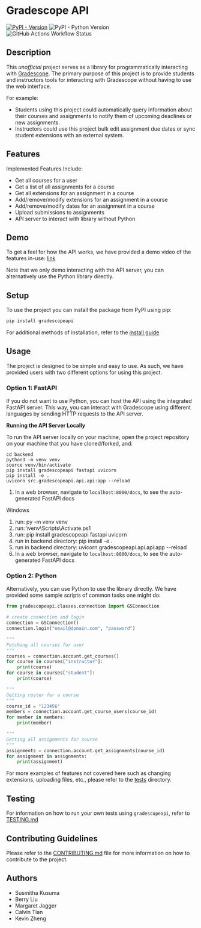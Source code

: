 # Gradescope API

[![PyPI - Version](https://img.shields.io/pypi/v/gradescopeapi)](https://pypi.org/project/gradescopeapi/) ![PyPI - Python Version](https://img.shields.io/pypi/pyversions/gradescopeapi) ![GitHub Actions Workflow Status](https://img.shields.io/github/actions/workflow/status/nyuoss/gradescope-api/.github%2Fworkflows%2Fmain.yaml)

## Description

This *unofficial* project serves as a library for programmatically interacting with [Gradescope](https://www.gradescope.com/). The primary purpose of this project is to provide students and instructors tools for interacting with Gradescope without having to use the web interface.

For example:

- Students using this project could automatically query information about their courses and assignments to notify them of upcoming deadlines or new assignments.
- Instructors could use this project bulk edit assignment due dates or sync student extensions with an external system.

## Features

Implemented Features Include:

- Get all courses for a user
- Get a list of all assignments for a course
- Get all extensions for an assignment in a course
- Add/remove/modify extensions for an assignment in a course
- Add/remove/modify dates for an assignment in a course
- Upload submissions to assignments
- API server to interact with library without Python

## Demo

To get a feel for how the API works, we have provided a demo video of the features in-use: [link](https://youtu.be/eK9m4nVjU1A?si=6GTevv23Vym0Mu8V)

Note that we only demo interacting with the API server, you can alternatively use the Python library directly.

## Setup

To use the project you can install the package from PyPI using pip:

```bash
pip install gradescopeapi
```

For additional methods of installation, refer to the [install guide](docs/INSTALL.md)

## Usage

The project is designed to be simple and easy to use. As such, we have provided users with two different options for using this project.

### Option 1: FastAPI

If you do not want to use Python, you can host the API using the integrated FastAPI server. This way, you can interact with Gradescope using different languages by sending HTTP requests to the API server.

**Running the API Server Locally**

To run the API server locally on your machine, open the project repository on your machine that you have cloned/forked, and:
```
cd backend
python3 -m venv venv
source venv/bin/activate
pip install gradescopeapi fastapi uvicorn
pip install -e .
uvicorn src.gradescopeapi.api.api:app --reload
```
1. In a web browser, navigate to `localhost:8000/docs`, to see the auto-generated FastAPI docs

Windows
1. run: py -m venv venv
1. run: \venv\Scripts\Activate.ps1
1. run: pip install gradescopeapi fastapi uvicorn
1. run in backend directory: pip install -e .
1. run in backend directory: uvicorn gradescopeapi.api.api:app --reload
1. In a web browser, navigate to `localhost:8000/docs`, to see the auto-generated FastAPI docs


### Option 2: Python

Alternatively, you can use Python to use the library directly. We have provided some sample scripts of common tasks one might do:

```python
from gradescopeapi.classes.connection import GSConnection

# create connection and login
connection = GSConnection()
connection.login("email@domain.com", "password")

"""
Fetching all courses for user
"""
courses = connection.account.get_courses()
for course in courses["instructor"]:
    print(course)
for course in courses["student"]:
    print(course)

"""
Getting roster for a course
"""
course_id = "123456"
members = connection.account.get_course_users(course_id)
for member in members:
    print(member)

"""
Getting all assignments for course
"""
assignments = connection.account.get_assignments(course_id)
for assignment in assignments:
    print(assignment)
```

For more examples of features not covered here such as changing extensions, uploading files, etc., please refer to the [tests](tests/) directory.

## Testing

For information on how to run your own tests using `gradescopeapi`, refer to [TESTING.md](docs/TESTING.md)

## Contributing Guidelines

Please refer to the [CONTRIBUTING.md](docs/CONTRIBUTING.md) file for more information on how to contribute to the project.

## Authors

- Susmitha Kusuma
- Berry Liu
- Margaret Jagger
- Calvin Tian
- Kevin Zheng
